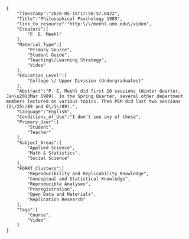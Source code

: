 
    {
        "Timestamp":"2020-05-15T17:50:57.842Z",
        "Title":"Philosophical Psychology 1989",
        "link_to_resource":"http:\/\/meehl.umn.edu\/video",
        "Creators":[
            "P. E. Meehl"
        ],
        "Material_Type":[
            "Primary Source",
            "Student Guide",
            "Teaching\/Learning Strategy",
            "Video"
        ],
        "Education_Level":[
            "College \/ Upper Division (Undergraduates)"
        ],
        "Abstract":"P. E. Meehl did first 10 sessions (Winter Quarter, Jan\u2013Mar 1989). In the Spring Quarter, several other department members lectured on various topics. Then PEM did last two sessions (5\/25\/89 and 6\/1\/89).",
        "Language":"English",
        "Conditions_of_Use":"I don't see any of these",
        "Primary_User":[
            "Student",
            "Teacher"
        ],
        "Subject_Areas":[
            "Applied Science",
            "Math & Statistics",
            "Social Science"
        ],
        "FORRT_Clusters":[
            "Reproducibility and Replicability Knowledge",
            "Conceptual and Statistical Knowledge",
            "Reproducible Analyses",
            "Preregistration",
            "Open Data and Materials",
            "Replication Research"
        ],
        "Tags":[
            "Course",
            "Video"
        ]
    }
